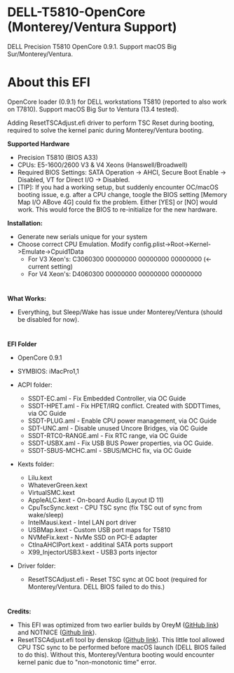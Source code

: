 # DELL-T5810-OpenCore (Monterey/Ventura Support)
 DELL Precision T5810 OpenCore 0.9.1. 
 Support macOS Big Sur/Monterey/Ventura.

# About this EFI

OpenCore loader (0.9.1) for DELL workstations T5810 (reported to also work on T7810). Support macOS Big Sur to Ventura (13.4 tested).

Adding ResetTSCAdjust.efi driver to perform TSC Reset during booting, required to solve the kernel panic during Monterey/Ventura booting.

**Supported Hardware**

- Precision T5810 (BIOS A33)
- CPUs: E5-1600/2600 V3 & V4 Xeons (Hanswell/Broadwell)
- Required BIOS Settings: SATA Operation -> AHCI, Secure Boot Enable -> Disabled, VT for Direct I/O -> Disabled.
- [TIP]: If you had a working setup, but suddenly encounter OC/macOS booting issue, e.g. after a CPU change, toogle the BIOS setting [Memory Map I/O ABove 4G] could fix the problem. Either [YES] or [NO] would work. This would force the BIOS to re-initialize for the new hardware.

**Installation:**

- Generate new serials unique for your system
- Choose correct CPU Emulation. Modify config.plist->Root->Kernel->Emulate->Cpuid1Data
	- For V3 Xeon's: C3060300 00000000 00000000 00000000 (<- current setting)
	- For V4 Xeon's: D4060300 00000000 00000000 00000000

#

**What Works:**

- Everything, but Sleep/Wake has issue under Monterey/Ventura (should be disabled for now).

#

**EFI Folder**

- OpenCore 0.9.1
- SYMBIOS: iMacPro1,1

- ACPI folder:
	- SSDT-EC.aml - Fix Embedded Controller, via OC Guide
	- SSDT-HPET.aml - Fix HPET/IRQ conflict. Created with SDDTTimes, via OC Guide
	- SSDT-PLUG.aml - Enable CPU power management, via OC Guide
	- SDT-UNC.aml - Disable unused Uncore Bridges, via OC Guide
	- SSDT-RTC0-RANGE.aml - Fix RTC range, via OC Guide
	- SSDT-USBX.aml - Fix USB BUS Power properties, via OC Guide.
	- SSDT-SBUS-MCHC.aml - SBUS/MCHC fix, via OC Guide
	
- Kexts folder:
	- Lilu.kext
	- WhateverGreen.kext
	- VirtualSMC.kext
	- AppleALC.kext - On-board Audio (Layout ID 11)
	- CpuTscSync.kext - CPU TSC sync (fix TSC out of sync from wake/sleep)
	- IntelMausi.kext - Intel LAN port driver
	- USBMap.kext - Custom USB port maps for T5810
	- NVMeFix.kext - NvMe SSD on PCI-E adapter
	- CtlnaAHCIPort.kext - additinal SATA ports support
	- X99_InjectorUSB3.kext - USB3 ports injector

- Driver folder:
	- ResetTSCAdjust.efi - Reset TSC sync at OC boot (required for Monterey/Ventura. DELL BIOS failed to do this.)

#

**Credits:**

- This EFI was optimized from two earlier builds by OreyM ([GitHub link](https://github.com/OreyM/Hackintosh-Dell-T5810-Xeon-E5-26xx-V3-OpenCore-PowerMac-G5)) and NOTNICE ([Github link](https://github.com/NOTNlCE/Dell-Precision-T5810-OpenCore)). 
- ResetTSCAdjust.efi tool by denskop ([Github link](https://github.com/denskop/VoodooTSCSync/issues/1#issuecomment-629837192)). This little tool allowed CPU TSC sync to be performed before macOS launch (DELL BIOS failed to do this). Without this, Monterey/Ventura booting would encounter kernel panic due to "non-monotonic time" error.

